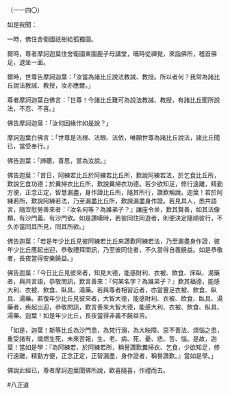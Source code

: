 （一一四〇）

如是我聞：

一時，佛住舍衛國祇樹給孤獨園。

爾時，尊者摩訶迦葉住舍衛國東園鹿子母講堂，晡時從禪覺，來詣佛所，稽首佛足，退坐一面。

爾時，世尊告摩訶迦葉：「汝當為諸比丘說法教誡、教授。所以者何？我常為諸比丘說法教誡、教授，汝亦應爾。」

尊者摩訶迦葉白佛言：「世尊！今諸比丘難可為說法教誡、教授，有諸比丘聞所說法，不忍、不喜。」

佛告摩訶迦葉：「汝何因緣作如是說？」

摩訶迦葉白佛言：「世尊是法根、法眼、法依，唯願世尊為諸比丘說法，諸比丘聞已，當受奉行。」

佛告迦葉：「諦聽，善思，當為汝說。」

佛告迦葉：「昔日，阿練若比丘於阿練若比丘所，歎說阿練若法，於乞食比丘所，歎說乞食功德；於糞掃衣比丘所，歎說糞掃衣功德。若少欲知足，修行遠離，精勤方便，正念正定，智慧漏盡，身作證比丘所，隨其所行，讚歎稱說。迦葉！若於阿練若所，歎說阿練若法，乃至漏盡比丘所，歎說漏盡身作證。若見其人，悉共語言，隨宜慰勞善來者：『汝名何等？為誰弟子？』讓座令坐，歎其賢善，如其法像類，有沙門義、有沙門欲。如是讚嘆時，若彼同住同遊者，則便決定隨順彼行，不久亦當同其所見，同其所欲。」

佛告迦葉：「若是年少比丘見彼阿練若比丘來讚歎阿練若法，乃至漏盡身作證，彼年少比丘應起出迎，恭敬禮拜問訊，乃至彼同住者，不久當得自義饒益。如是恭敬者，長夜當得安樂饒益。」

佛告迦葉：「今日比丘見彼來者，知見大德，能感財利、衣被、飲食、床臥、湯藥者，與共言語，恭敬問訊，歎言善來：『何某名字？為誰弟子？』歎其福德，能感大利、衣被、飲食、臥具、湯藥。若與尊者相習近者，亦當豐足衣被、飲食、臥具、湯藥。若復年少比丘見彼來者，大智大德，能感財利、衣被、飲食、臥具、湯藥者，疾起出迎，恭敬問訊，歎言善來大智大德，能感大利、衣被、飲食、臥具、湯藥。迦葉！如是年少比丘，長夜當得非義不饒益苦。

「如是，迦葉！斯等比丘為沙門患，為梵行溺，為大映障、惡不善法、煩惱之患，重受諸有，熾燃生死，未來苦報，生、老、病、死、憂、悲、苦、惱。是故，迦葉！當如是學：『為阿練若，於阿練若所，稱譽讚歎糞掃衣、乞食，少欲知足，修行遠離，精勤方便，正念正定，正智漏盡，身作證者，稱譽讚歎。』當如是學。」

佛說此經已，尊者摩訶迦葉聞佛所說，歡喜隨喜，作禮而去。





#八正道
